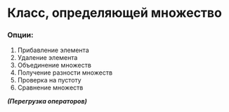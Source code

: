 # Класс, определяющей множество

### Опции:
1. Прибавление элемента
2. Удаление элемента
3. Объединение множеств
4. Получение разности множеств
5. Проверка на пустоту
6. Сравнение множеств

***(Перегрузка операторов)***
